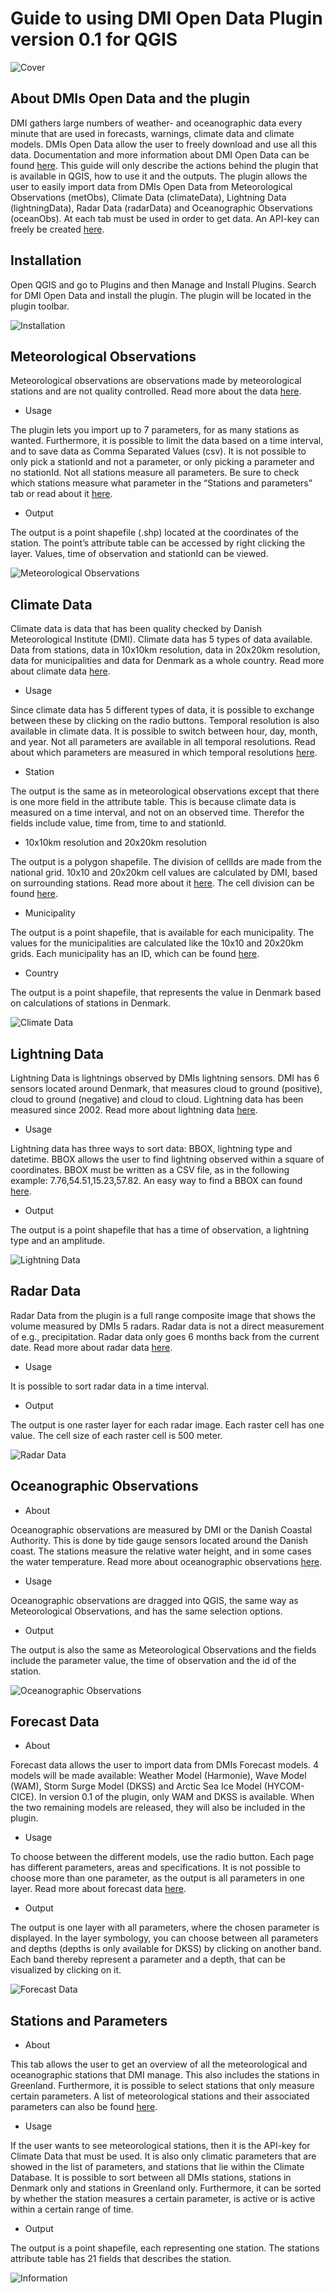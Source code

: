 # Guide to using DMI Open Data Plugin version 0.1 for QGIS

![Cover](guide%20image/cover.png)

## About DMIs Open Data and the plugin

DMI gathers large numbers of weather- and oceanographic data every minute that are used in forecasts, warnings, climate data and climate models. DMIs Open Data allow the user to freely download and use all this data. Documentation and more information about DMI Open Data can be found [here](https://confluence.govcloud.dk/display/FDAPI/Danish+Meteorological+Institute+-+Open+Data). 
This guide will only describe the actions behind the plugin that is available in QGIS, how to use it and the outputs. 
The plugin allows the user to easily import data from DMIs Open Data from Meteorological Observations (metObs), Climate Data (climateData), Lightning Data (lightningData), Radar Data (radarData) and Oceanographic Observations (oceanObs). At each tab must be used in order to get data. An API-key can freely be created [here](https://confluence.govcloud.dk/display/FDAPI/User+Creation). 

## Installation

Open QGIS and go to Plugins and then Manage and Install Plugins. Search for DMI Open Data and install the plugin. The plugin will be located in the plugin toolbar.

![Installation](guide%20image/installl.png)

## Meteorological Observations

Meteorological observations are observations made by meteorological stations and are not quality controlled. Read more about the data [here](https://confluence.govcloud.dk/display/FDAPI/Meteorological+Observation). 
 - Usage

The plugin lets you import up to 7 parameters, for as many stations as wanted. Furthermore, it is possible to limit the data based on a time interval, and to save data as Comma Separated Values (csv).
It is not possible to only pick a stationId and not a parameter, or only picking a parameter and no stationId. Not all stations measure all parameters. Be sure to check which stations measure what parameter in the “Stations and parameters” tab or read about it [here](https://confluence.govcloud.dk/pages/viewpage.action?pageId=53086560). 
 - Output

The output is a point shapefile (.shp) located at the coordinates of the station. The point’s attribute table can be accessed by right clicking the layer. Values, time of observation and stationId can be viewed. 

![Meteorological Observations](guide%20image/metobs.png)

## Climate Data

Climate data is data that has been quality checked by Danish Meteorological Institute (DMI). Climate data has 5 types of data available. Data from stations, data in 10x10km resolution, data in 20x20km resolution, data for municipalities and data for Denmark as a whole country. Read more about climate data [here](https://confluence.govcloud.dk/display/FDAPI/Climate+data).
 - Usage

Since climate data has 5 different types of data, it is possible to exchange between these by clicking on the radio buttons. Temporal resolution is also available in climate data. It is possible to switch between hour, day, month, and year. Not all parameters are available in all temporal resolutions. Read about which parameters are measured in which temporal resolutions [here](https://confluence.govcloud.dk/pages/viewpage.action?pageId=41717444).
 - Station

The output is the same as in meteorological observations except that there is one more field in the attribute table. This is because climate data is measured on a time interval, and not on an observed time. Therefor the fields include value, time from, time to and stationId.  
 - 10x10km resolution and 20x20km resolution

The output is a polygon shapefile. The division of cellIds are made from the national grid. 10x10 and 20x20km cell values are calculated by DMI, based on surrounding stations. Read more about it [here](https://confluence.govcloud.dk/pages/viewpage.action?pageId=41718900). The cell division can be found [here](https://confluence.govcloud.dk/pages/viewpage.action?pageId=41718900). 
 - Municipality 

The output is a point shapefile, that is available for each municipality. The values for the municipalities are calculated like the 10x10 and 20x20km grids. Each municipality has an ID, which can be found [here](https://danmarksadresser.dk/adressedata/kodelister/kommunekodeliste).
 - Country

The output is a point shapefile, that represents the value in Denmark based on calculations of stations in Denmark. 

![Climate Data](guide%20image/climate.png)

## Lightning Data

Lightning Data is lightnings observed by DMIs lightning sensors. DMI has 6 sensors located around Denmark, that measures cloud to ground (positive), cloud to ground (negative) and cloud to cloud. Lightning data has been measured since 2002. Read more about lightning data [here](https://confluence.govcloud.dk/display/FDAPI/Lightning+data).
 - Usage

Lightning data has three ways to sort data: BBOX, lightning type and datetime. 
BBOX allows the user to find lightning observed within a square of coordinates. BBOX must be written as a CSV file, as in the following example: 7.76,54.51,15.23,57.82. An easy way to find a BBOX can found [here](https://boundingbox.klokantech.com/). 
 - Output 

The output is a point shapefile that has a time of observation, a lightning type and an amplitude.

![Lightning Data](guide%20image/lightning.png)

## Radar Data

Radar Data from the plugin is a full range composite image that shows the volume measured by DMIs 5 radars. Radar data is not a direct measurement of e.g., precipitation. Radar data only goes 6 months back from the current date. Read more about radar data [here](https://confluence.govcloud.dk/display/FDAPI/Radar+Data).
 - Usage

It is possible to sort radar data in a time interval. 
 - Output

The output is one raster layer for each radar image. Each raster cell has one value. The cell size of each raster cell is 500 meter. 

![Radar Data](guide%20image/radar.png)

## Oceanographic Observations

 - About

Oceanographic observations are measured by DMI or the Danish Coastal Authority. This is done by tide gauge sensors located around the Danish coast. The stations measure the relative water height, and in some cases the water temperature. Read more about oceanographic observations [here](https://confluence.govcloud.dk/display/FDAPI/Oceanographic+Observation).
 - Usage

Oceanographic observations are dragged into QGIS, the same way as Meteorological Observations, and has the same selection options. 
 - Output

The output is also the same as Meteorological Observations and the fields include the parameter value, the time of observation and the id of the station. 

![Oceanographic Observations](guide%20image/ocean.png)

## Forecast Data

 - About

Forecast data allows the user to import data from DMIs Forecast models. 4 models will be made available: Weather Model (Harmonie), Wave Model (WAM), Storm Surge Model (DKSS) and Arctic Sea Ice Model (HYCOM-CICE). In version 0.1 of the plugin, only WAM and DKSS is available. When the two remaining models are released, they will also be included in the plugin. 
 - Usage

To choose between the different models, use the radio button. Each page has different parameters, areas and specifications. It is not possible to choose more than one parameter, as the output is all parameters in one layer. Read more about forecast data [here](https://confluence.govcloud.dk/display/FDAPI/Forecast+Data). 
 - Output 

The output is one layer with all parameters, where the chosen parameter is displayed. In the layer symbology, you can choose between all parameters and depths (depths is only available for DKSS) by clicking on another band. Each band thereby represent a parameter and a depth, that can be visualized by clicking on it. 

![Forecast Data](guide%20image/forecast.png)

## Stations and Parameters

 - About 

This tab allows the user to get an overview of all the meteorological and oceanographic stations that DMI manage. This also includes the stations in Greenland. Furthermore, it is possible to select stations that only measure certain parameters. A list of meteorological stations and their associated parameters can also be found [here](https://confluence.govcloud.dk/pages/viewpage.action?pageId=53086560).
 - Usage 
 
If the user wants to see meteorological stations, then it is the API-key for Climate Data that must be used. It is also only climatic parameters that are showed in the list of parameters, and stations that lie within the Climate Database. It is possible to sort between all DMIs stations, stations in Denmark only and stations in Greenland only. Furthermore, it can be sorted by whether the station measures a certain parameter, is active or is active within a certain range of time. 
 - Output

 The output is a point shapefile, each representing one station. The stations attribute table has 21 fields that describes the station.

![Information](guide%20image/information.png)
